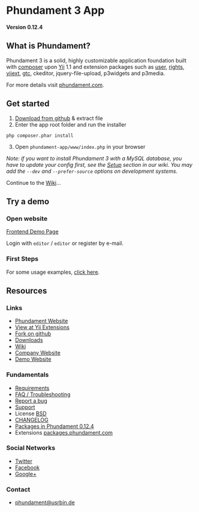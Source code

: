 Phundament 3 App
================

**Version 0.12.4**


What is Phundament?
-------------------

Phundament 3 is a solid, highly customizable application foundation built with [composer](http://getcomposer.org) 
upon [Yii](http://yiiframework.com) 1.1 and extension packages such as [user](http://www.yiiframework.com/extension/yii-user/), [rights](http://www.yiiframework.com/extension/rights/), [yiiext](http://code.google.com/p/yiiext/), [gtc](https://github.com/schmunk42/gii-template-collection), ckeditor, jquery-file-upload, p3widgets and p3media.

For more details visit [phundament.com](http://phundament.com).


Get started
-----------

1. [Download from github](https://github.com/phundament/app/tags) & extract file
2. Enter the app root folder and run the installer
```
php composer.phar install
```
3. Open `phundament-app/www/index.php` in your browser

*Note: if you want to install Phundament 3 with a MySQL database, you have to update your config first, see the [Setup](https://github.com/phundament/app/wiki/Setup) section in our wiki.*
*You may add the `--dev` and `--prefer-source` options on development systems.*

Continue to the [Wiki](https://github.com/phundament/app/wiki)...


Try a demo
----------

### Open website

[Frontend Demo Page](http://demo.phundament.com/3.0-dev)

Login with `editor` / `editor` or register by e-mail.

### First Steps

For some usage examples, [click here](https://github.com/phundament/app/wiki/Content-Management).



Resources
---------

### Links
 *  [Phundament Website](http://phundament.com)
 *  [View at Yii Extensions](http://www.yiiframework.com/extension/phundament/)
 *  [Fork on github](https://github.com/phundament/app)
 *  [Downloads](https://github.com/phundament/app/tags)
 *  [Wiki](https://github.com/schmunk42/phundament/wiki/)
 *  [Company Website](http://herzogkommunikation.de)
 *  [Demo Website](http://demo.phundament.com/3.0-dev/)

### Fundamentals
 *  [Requirements](https://github.com/phundament/app/wiki/Requirements)
 *  [FAQ / Troubleshooting](https://github.com/phundament/app/wiki/FAQ)
 *  [Report a bug](https://github.com/phundament/app/issues)
 *  [Support](https://github.com/schmunk42/phundament/wiki/Support)
 *  License [BSD](https://github.com/phundament/app/blob/0.12.4/LICENSE)
 *  [CHANGELOG](https://github.com/phundament/app/blob/0.12.4/CHANGELOG.md)
 *  [Packages in Phundament 0.12.4](https://github.com/phundament/app/blob/0.12.4/composer.lock)
 *  Extensions [packages.phundament.com](http://packages.phundament.com)
 
### Social Networks
 *  [Twitter](http://twitter.com/#!/phundament)
 *  [Facebook](http://www.facebook.com/phundament)
 *  [Google+](https://plus.google.com/114873431066202526630)

### Contact
 *  phundament@usrbin.de
